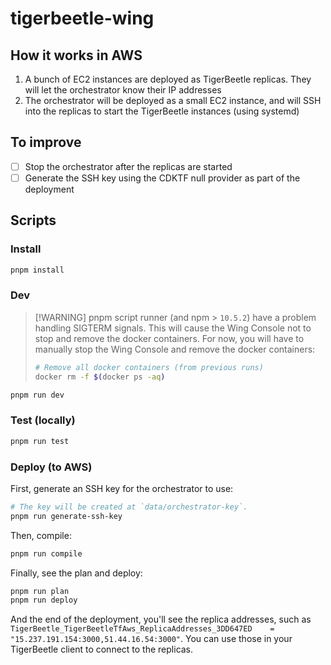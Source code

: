 # tigerbeetle-wing

## How it works in AWS

1. A bunch of EC2 instances are deployed as TigerBeetle replicas. They will let the orchestrator know their IP addresses
2. The orchestrator will be deployed as a small EC2 instance, and will SSH into the replicas to start the TigerBeetle instances (using systemd)

## To improve

- [ ] Stop the orchestrator after the replicas are started
- [ ] Generate the SSH key using the CDKTF null provider as part of the deployment

## Scripts

### Install

```sh
pnpm install
```

### Dev

> [!WARNING] pnpm script runner (and npm > `10.5.2`) have a problem handling SIGTERM signals. This will cause the Wing Console not to stop and remove the docker containers. For now, you will have to manually stop the Wing Console and remove the docker containers:
>
> ```sh
> # Remove all docker containers (from previous runs)
> docker rm -f $(docker ps -aq)
> ```

```sh
pnpm run dev
```

### Test (locally)

```sh
pnpm run test
```

### Deploy (to AWS)

First, generate an SSH key for the orchestrator to use:

```sh
# The key will be created at `data/orchestrator-key`.
pnpm run generate-ssh-key
```

Then, compile:

```sh
pnpm run compile
```

Finally, see the plan and deploy:

```sh
pnpm run plan
pnpm run deploy
```

And the end of the deployment, you'll see the replica addresses, such as `TigerBeetle_TigerBeetleTfAws_ReplicaAddresses_3DD647ED    = "15.237.191.154:3000,51.44.16.54:3000"`. You can use those in your TigerBeetle client to connect to the replicas.
